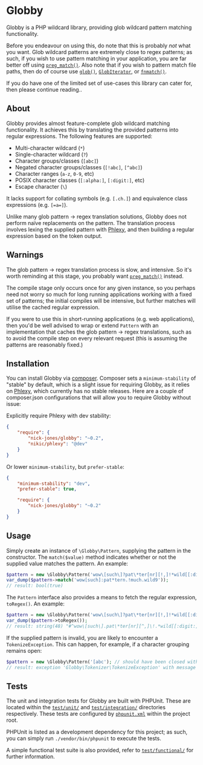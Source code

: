# Globby

Globby is a PHP wildcard library, providing glob wildcard pattern matching functionality.

Before you endeavour on using this, do note that this is probably *not* what you want. Glob wildcard patterns
are extremely close to regex patterns; as such, if you wish to use pattern matching in your application, you are far
better off using [`preg_match()`](http://php.net/preg_match). Also note that if you wish to pattern match file paths,
then do of course use [`glob()`](http://php.net/glob), [`GlobIterator`](http://php.net/globiterator), or
[`fnmatch()`](http://php.net/fnmatch).

If you do have one of the limited set of use-cases this library can cater for, then please continue reading..

## About

Globby provides almost feature-complete glob wildcard matching functionality. It achieves this by translating the
provided patterns into regular expressions. The following features are supported:

* Multi-character wildcard (`*`)
* Single-character wildcard (`?`)
* Character groups/classes (`[abc]`)
* Negated character groups/classes (`[!abc]`, `[^abc]`)
* Character ranges (`a-z`, `0-9`, etc)
* POSIX character classes (`[:alpha:]`, `[:digit:]`, etc)
* Escape character (`\`)

It lacks support for collating symbols (e.g. `[.ch.]`) and equivalence class expressions (e.g. `[=a=]`).

Unlike many glob pattern → regex translation solutions, Globby does not perform naïve replacements on the pattern. The
translation process involves lexing the supplied pattern with [Phlexy](https://github.com/nikic/Phlexy), and then
building a regular expression based on the token output.

## Warnings

The glob pattern → regex translation process is slow, and intensive. So it's worth reminding at this stage, you probably
want [`preg_match()`](http://php.net/preg_match) instead.

The compile stage only occurs once for any given instance, so you perhaps need not worry so much for long running
applications working with a fixed set of patterns; the initial compiles will be intensive, but further matches will
utilise the cached regular expression.

If you were to use this in short-running applications (e.g. web applications), then you'd be well advised to wrap or
extend `Pattern` with an implementation that caches the glob pattern → regex translations, such as to avoid the compile
step on every relevant request (this is assuming the patterns are reasonably fixed.)

## Installation

You can install Globby via [composer](http://getcomposer.org). Composer sets a `minimum-stability` of "stable" by
default, which is a slight issue for requiring Globby, as it relies on [Phlexy](https://github.com/nikic/Phlexy), which
currently has no stable releases. Here are a couple of composer.json configurations that will allow you to require
Globby without issue:

Explicitly require Phlexy with dev stability:

```json
{
    "require": {
        "nick-jones/globby": "~0.2",
        "nikic/phlexy": "@dev"
    }
}
```

Or lower `minimum-stability`, but `prefer-stable`:

```json
{
    "minimum-stability": "dev",
    "prefer-stable": true,

    "require": {
        "nick-jones/globby": "~0.2"
    }
}
```

## Usage

Simply create an instance of `\Globby\Pattern`, supplying the pattern in the constructor. The `match($value)` method
indicates whether or not the supplied value matches the pattern. An example:

```php
$pattern = new \Globby\Pattern('wow\[such\]?pat\*ter[nr][!,]!*wild[[:digit:]]');
var_dump($pattern->match('wow[such]:pat*tern.!much.wild9'));
// result: bool(true)
```

The `Pattern` interface also provides a means to fetch the regular expression, `toRegex()`. An example:

```php
$pattern = new \Globby\Pattern('wow\[such\]?pat\*ter[nr][!,]!*wild[[:digit:]]');
var_dump($pattern->toRegex());
// result: string(48) "#^wow\[such\].pat\*ter[nr][^,]\!.*wild[[:digit:]]$#u"
```

If the supplied pattern is invalid, you are likely to encounter a `TokenizeException`. This can happen, for example, if
a character grouping remains open:

```php
$pattern = new \Globby\Pattern('[abc'); // should have been closed with an "]"
// result: exception 'Globby\Tokenizer\TokenizeException' with message 'Premature end of pattern'
```

## Tests

The unit and integration tests for Globby are built with PHPUnit. These are located within the [`test/unit/`](test/unit)
and [`test/integration/`](test/integration) directories respectively. These tests are configured by
[`phpunit.xml`](phpunit.xml) within the project root.

PHPUnit is listed as a development dependency for this project; as such, you can simply run `./vendor/bin/phpunit`
to execute the tests.

A simple functional test suite is also provided, refer to [`test/functional/`](test/functional/) for further
information.